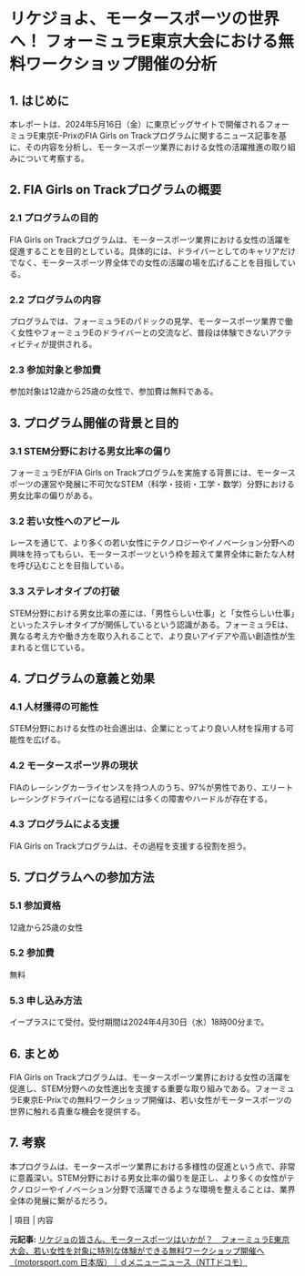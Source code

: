 # リケジョよ、モータースポーツの世界へ！ フォーミュラE東京大会における無料ワークショップ開催の分析

## 1. はじめに

本レポートは、2024年5月16日（金）に東京ビッグサイトで開催されるフォーミュラE東京E-PrixのFIA Girls on Trackプログラムに関するニュース記事を基に、その内容を分析し、モータースポーツ業界における女性の活躍推進の取り組みについて考察する。

## 2. FIA Girls on Trackプログラムの概要

### 2.1 プログラムの目的

FIA Girls on Trackプログラムは、モータースポーツ業界における女性の活躍を促進することを目的としている。具体的には、ドライバーとしてのキャリアだけでなく、モータースポーツ界全体での女性の活躍の場を広げることを目指している。

### 2.2 プログラムの内容

プログラムでは、フォーミュラEのパドックの見学、モータースポーツ業界で働く女性やフォーミュラEのドライバーとの交流など、普段は体験できないアクティビティが提供される。

### 2.3 参加対象と参加費

参加対象は12歳から25歳の女性で、参加費は無料である。

## 3. プログラム開催の背景と目的

### 3.1 STEM分野における男女比率の偏り

フォーミュラEがFIA Girls on Trackプログラムを実施する背景には、モータースポーツの運営や発展に不可欠なSTEM（科学・技術・工学・数学）分野における男女比率の偏りがある。

### 3.2 若い女性へのアピール

レースを通じて、より多くの若い女性にテクノロジーやイノベーション分野への興味を持ってもらい、モータースポーツという枠を超えて業界全体に新たな人材を呼び込むことを目指している。

### 3.3 ステレオタイプの打破

STEM分野における男女比率の差には、「男性らしい仕事」と「女性らしい仕事」といったステレオタイプが関係しているという認識がある。フォーミュラEは、異なる考え方や働き方を取り入れることで、より良いアイデアや高い創造性が生まれると信じている。

## 4. プログラムの意義と効果

### 4.1 人材獲得の可能性

STEM分野における女性の社会進出は、企業にとってより良い人材を採用する可能性を広げる。

### 4.2 モータースポーツ界の現状

FIAのレーシングカーライセンスを持つ人のうち、97%が男性であり、エリートレーシングドライバーになる過程には多くの障害やハードルが存在する。

### 4.3 プログラムによる支援

FIA Girls on Trackプログラムは、その過程を支援する役割を担う。

## 5. プログラムへの参加方法

### 5.1 参加資格

12歳から25歳の女性

### 5.2 参加費

無料

### 5.3 申し込み方法

イープラスにて受付。受付期間は2024年4月30日（水）18時00分まで。

## 6. まとめ

FIA Girls on Trackプログラムは、モータースポーツ業界における女性の活躍を促進し、STEM分野への女性進出を支援する重要な取り組みである。フォーミュラE東京E-Prixでの無料ワークショップ開催は、若い女性がモータースポーツの世界に触れる貴重な機会を提供する。

## 7. 考察

本プログラムは、モータースポーツ業界における多様性の促進という点で、非常に意義深い。STEM分野における男女比率の偏りを是正し、より多くの女性がテクノロジーやイノベーション分野で活躍できるような環境を整えることは、業界全体の発展に繋がるだろう。

| 項目 | 内容 

**元記事:** [リケジョの皆さん、モータースポーツはいかが？　フォーミュラE東京大会、若い女性を対象に特別な体験ができる無料ワークショップ開催へ（motorsport.com 日本版）｜ｄメニューニュース（NTTドコモ）](https://topics.smt.docomo.ne.jp/article/jp_motorsport/sports/jp_motorsport-2025041939127?utm_source=dnews&utm_medium=article&utm_campaign=contentsmatch1)